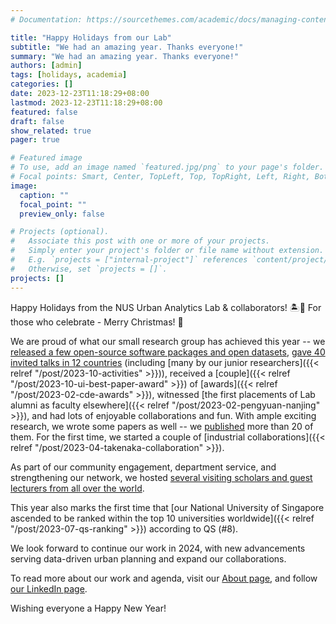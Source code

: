 ```yaml
---
# Documentation: https://sourcethemes.com/academic/docs/managing-content/

title: "Happy Holidays from our Lab"
subtitle: "We had an amazing year. Thanks everyone!"
summary: "We had an amazing year. Thanks everyone!"
authors: [admin]
tags: [holidays, academia]
categories: []
date: 2023-12-23T11:18:29+08:00
lastmod: 2023-12-23T11:18:29+08:00
featured: false
draft: false
show_related: true
pager: true

# Featured image
# To use, add an image named `featured.jpg/png` to your page's folder.
# Focal points: Smart, Center, TopLeft, Top, TopRight, Left, Right, BottomLeft, Bottom, BottomRight.
image:
  caption: ""
  focal_point: ""
  preview_only: false

# Projects (optional).
#   Associate this post with one or more of your projects.
#   Simply enter your project's folder or file name without extension.
#   E.g. `projects = ["internal-project"]` references `content/project/deep-learning/index.md`.
#   Otherwise, set `projects = []`.
projects: []
---
```



Happy Holidays from the NUS Urban Analytics Lab & collaborators! 🏝️🥂
For those who celebrate - Merry Christmas! 🎄

We are proud of what our small research group has achieved this year -- we [released a few open-source software packages and open datasets](/data-code), [gave 40 invited talks in 12 countries](/post) (including [many by our junior researchers]({{< relref "/post/2023-10-activities" >}})), received a [couple]({{< relref "/post/2023-10-ui-best-paper-award" >}}) of [awards]({{< relref "/post/2023-02-cde-awards" >}}), witnessed [the first placements of Lab alumni as faculty elsewhere]({{< relref "/post/2023-02-pengyuan-nanjing" >}}), and had lots of enjoyable collaborations and fun.
With ample exciting research, we wrote some papers as well -- we [published](/publication) more than 20 of them.
For the first time, we started a couple of [industrial collaborations]({{< relref "/post/2023-04-takenaka-collaboration" >}}).

As part of our community engagement, department service, and strengthening our network, we hosted [several visiting scholars and guest lecturers from all over the world](/seminars).

This year also marks the first time that [our National University of Singapore ascended to be ranked within the top 10 universities worldwide]({{< relref "/post/2023-07-qs-ranking" >}}) according to QS (#8).

We look forward to continue our work in 2024, with new advancements serving data-driven urban planning and expand our collaborations.

To read more about our work and agenda, visit our [About page](/about), and follow [our LinkedIn page](https://www.linkedin.com/company/urban-analytics-lab/).

Wishing everyone a Happy New Year!

